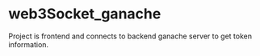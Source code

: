# web3Socket_ganache
Project is frontend and connects to backend ganache server to get token information.
